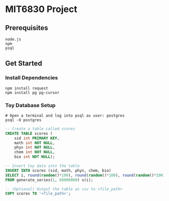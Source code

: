 # MIT6830 Project

## Prerequisites
```
node.js
npm
psql
```

## Get Started

### Install Dependencies
```
npm install request
npm install pg pg-cursor
```

### Toy Database Setup
```shell
# Open a terminal and log into psql as user: postgres
psql -U postgres
```

```sql
-- Create a table called scores
CREATE TABLE scores (
    sid int PRIMARY KEY,
    math int NOT NULL,
    phys int NOT NULL,
    chem int NOT NULL,
    bio int NOT NULL);

-- Insert toy data into the table
INSERT INTO scores (sid, math, phys, chem, bio)
SELECT i, round(random()*100), round(random()*100), round(random()*100), round(random()*100)
FROM generate_series(1, 60000000) s(i);

-- (Optional) Output the table as csv to <file_path>
COPY scores TO '<file_path>';
```